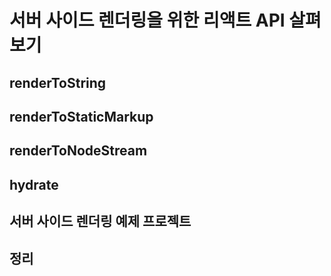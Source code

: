 # 서버 사이드 렌더링을 위한 리액트 API 살펴보기

## renderToString

## renderToStaticMarkup

## renderToNodeStream

## hydrate

## 서버 사이드 렌더링 예제 프로젝트

## 정리